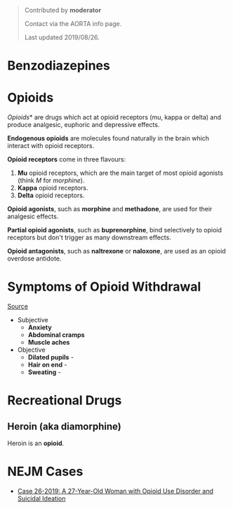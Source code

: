 > Contributed by **moderator**
> 
> Contact via the AORTA info page. 
> 
> Last updated 2019/08/26.

# Benzodiazepines

# Opioids

*Opioids** are drugs which act at opioid receptors (mu, kappa or delta) and
produce analgesic, euphoric and depressive effects. 

**Endogenous opioids** are molecules found naturally in the brain which interact with
opioid receptors. 

**Opioid receptors** come in three flavours:

1. **Mu** opioid receptors, which are the main target of most opioid agonists
   (think *M* for *morphine*). 
2. **Kappa** opioid receptors.
3. **Delta** opioid receptors.

**Opioid agonists**, such as **morphine** and **methadone**, are used for their
analgesic effects. 

**Partial opioid agonists**, such as **buprenorphine**, bind selectively to
opioid receptors but don't trigger as many downstream effects. 

**Opioid antagonists**, such as **naltrexone** or **naloxone**, are used as an
opioid overdose antidote. 

# Symptoms of Opioid Withdrawal

[Source](10.1056/NEJMcpc1904043)

- Subjective
  - **Anxiety**
  - **Abdominal cramps**
  - **Muscle aches**
- Objective
  - **Dilated pupils** - 
  - **Hair on end** - 
  - **Sweating** - 

# Recreational Drugs

## Heroin (aka diamorphine)

Heroin is an **opioid**.


# NEJM Cases

- [Case 26-2019: A 27-Year-Old Woman with Opioid Use Disorder and Suicidal Ideation](https://www-nejm-org.ezproxy.lib.monash.edu.au/doi/full/10.1056/NEJMcpc1904043?query=featured_home)



